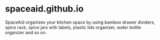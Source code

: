 # spaceaid.github.io
SpaceAid organizes your kitchen space by using bamboo drawer dividers, spice rack, spice jars with labels, plastic lids organizer, water bottle organizer and so on.
